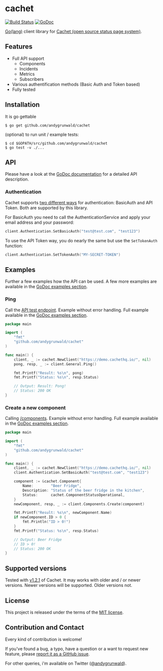 # cachet

[![Build Status](https://travis-ci.org/andygrunwald/cachet.svg?branch=master)](https://travis-ci.org/andygrunwald/cachet)
[![GoDoc](https://godoc.org/github.com/andygrunwald/cachet?status.svg)](https://godoc.org/github.com/andygrunwald/cachet)

[Go(lang)](https://golang.org/) client library for [Cachet (open source status page system)](https://cachethq.io/).

## Features

* Full API support
	* Components
	* Incidents
	* Metrics
	* Subscribers
* Various authentification methods (Basic Auth and Token based)
* Fully tested

## Installation

It is go gettable

    $ go get github.com/andygrunwald/cachet

(optional) to run unit / example tests:

    $ cd $GOPATH/src/github.com/andygrunwald/cachet
    $ go test -v ./...

## API

Please have a look at the [GoDoc documentation](https://godoc.org/github.com/andygrunwald/cachet) for a detailed API description.

### Authentication

Cachet supports [two different ways](https://docs.cachethq.io/docs/api-authentication) for authentication: BasicAuth and API Token.
Both are supported by this library.

For BasicAuth you need to call the AuthenticationService and apply your email address and your password:

```go
client.Authentication.SetBasicAuth("test@test.com", "test123")
```

To use the API Token way, you do nearly the same but use the `SetTokenAuth` function:

```go
client.Authentication.SetTokenAuth("MY-SECRET-TOKEN")
```

## Examples

Further a few examples how the API can be used.
A few more examples are available in the [GoDoc examples section](https://godoc.org/github.com/andygrunwald/cachet#pkg-examples).

### Ping

Call the [API test endpoint](https://docs.cachethq.io/docs/ping). Example without error handling.
Full example available in the [GoDoc examples section](https://godoc.org/github.com/andygrunwald/cachet#pkg-examples).

```go
package main

import (
	"fmt"
	"github.com/andygrunwald/cachet"
)

func main() {
	client, _ := cachet.NewClient("https://demo.cachethq.io/", nil)
	pong, resp, _ := client.General.Ping()

	fmt.Printf("Result: %s\n", pong)
	fmt.Printf("Status: %s\n", resp.Status)

	// Output: Result: Pong!
	// Status: 200 OK
}
```

### Create a new component

Calling [/components](https://docs.cachethq.io/docs/components). Example without error handling.
Full example available in the [GoDoc examples section](https://godoc.org/github.com/andygrunwald/cachet#pkg-examples).

```go
package main

import (
	"fmt"
	"github.com/andygrunwald/cachet"
)

func main() {
	client, _ := cachet.NewClient("https://demo.cachethq.io/", nil)
	client.Authentication.SetBasicAuth("test@test.com", "test123")

	component := &cachet.Component{
		Name:        "Beer Fridge",
		Description: "Status of the beer fridge in the kitchen",
		Status:      cachet.ComponentStatusOperational,
	}
	newComponent, resp, _ := client.Components.Create(component)

	fmt.Printf("Result: %s\n", newComponent.Name)
	if newComponent.ID > 0 {
		fmt.Println("ID > 0!")
	}
	fmt.Printf("Status: %s\n", resp.Status)

	// Output: Beer Fridge
	// ID > 0!
	// Status: 200 OK
}
```

## Supported versions

Tested with [v1.2.1](https://github.com/cachethq/Cachet/releases/tag/v1.2.1) of Cachet.
It may works with older and / or newer versions.
Newer versions will be supported. Older versions not.

## License

This project is released under the terms of the [MIT license](http://en.wikipedia.org/wiki/MIT_License).

## Contribution and Contact

Every kind of contribution is welcome!

If you've found a bug, a typo, have a question or a want to request new feature, please [report it as a GitHub issue](https://github.com/andygrunwald/cachet/issues).

For other queries, i'm available on Twitter ([@andygrunwald](https://twitter.com/andygrunwald)).